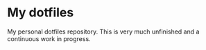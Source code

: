 # My dotfiles
My personal dotfiles repository. This is very much unfinished and a continuous work in progress.
